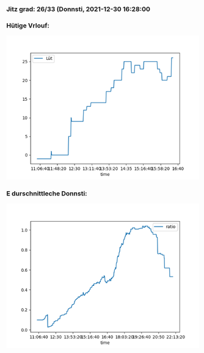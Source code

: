 ### Jitz grad: 26/33 (Donnsti, 2021-12-30 16:28:00

### Hütige Vrlouf:
![Graph](Today.png)

### E durschnittleche Donnsti:
![Graph](Donnsti.png)